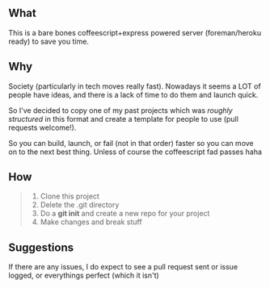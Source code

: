 **What**
------------
This is a bare bones coffeescript+express powered server (foreman/heroku ready) to save you time.

**Why**
------------
Society (particularly in tech moves really fast). Nowadays it seems a LOT of people have ideas, and there is a lack of time to do them and launch quick.

So I've decided to copy one of my past projects which was *roughly structured* in this format and create a template for people to use (pull requests welcome!).

So you can build, launch, or fail (not in that order) faster so you can move on to the next best thing. Unless of course the coffeescript fad passes haha

**How**
------------
> 1. Clone this project
> 2. Delete the .git directory
> 3. Do a **git init** and create a new repo for your project
> 4. Make changes and break stuff


**Suggestions**
------------
If there are any issues, I do expect to see a pull request sent or issue logged, or everythings perfect (which it isn't)